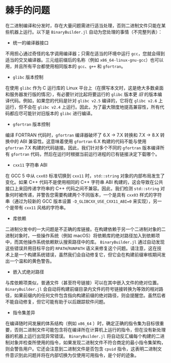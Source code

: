 
# 棘手的问题

在二进制编译和分发时，存在大量问题需进行适当处理，否则二进制文件只能在某些机器上运行。以下是 `BinaryBuilder.jl` 自动为您处理的事情（不完整列表）：

* 统一的编译器接口

不用担心通过奇怪的名字调用编译器；只需在适当的环境中运行 `gcc`，您就会得到适当的交叉编译器。三元组前缀后的名称（例如 `x86_64-linux-gnu-gcc`）也可以用，并且所有平台都使用相同版本的 `gcc`、`g++` 和 `gfortran`。

* `glibc` 版本控制

在使用 `glibc` 作为 C 运行库的 Linux 平台上（在撰写本文时，这是绝大多数桌面和服务器发行版的情况），有必要针对比起将要运行的 `glibc` 版本更 _旧_ 的版本编译代码。例如，如果您的代码是针对 `glibc v2.5` 编译的，它将在 `glibc v2.6` 上运行，但不会在 `glibc v2.4` 上运行。因此，为了最大限度地提高兼容性，所有代码都应尽可能针对旧版本的 `glibc` 进行编译。

* `gfortran` 版本控制

编译 FORTRAN 代码时，`gfortran` 编译器破坏了 6.X -> 7.X 转换和 7.X -> 8.X 转换中的 ABI 兼容性。这意味着使用 `gfortran` 6.X 构建的代码不能与使用 `gfortran` 7.X 构建的代码链接。因此，我们针对多个不同的 `gfortran` 版本编译所有 `gfortran` 代码，然后在运行时根据当前运行进程的已有链接决定下载哪个。

* `cxx11` 字符串 ABI

在 GCC 5 中从 `cxx03` 标准切换到 `cxx11` 时，`std::string` 对象的内部布局发生了变化。如果 C++ 代码不是使用相同的 C++ 字符串 ABI 构建的，这会导致在公共接口上来回传递字符串的 C++ 代码之间不兼容。因此，我们检测 `std::string` 对象何时被传递，并警告您需要构建两个不同版本，一个是具有 `cxx03` 样式的字符串（通过为较新的 GCC 版本设置 `-D_GLIBCXX_USE_CXX11_ABI=0` 来实现），另一个是带有 `cxx11` 风格的字符串。


* 库依赖

二进制分发中的一大问题是不正确的库链接。在构建依赖于另一个二进制对象的二进制对象时，一些操作系统（例如 macOS）将依赖库的绝对路径加入到依赖项中，而其他操作系统依赖默认搜索路径中的库。 `BinaryBuilder.jl` 通过自动发现这些错误并用目标平台的 `RPATH`/`RUNPATH` 语义来修复这个问题。请注意，这在技术上是一个构建系统错误，虽然我们会自动修复它，但它会在构建前缀审核期间发出一个温和的黄色警告。

* 嵌入式绝对路径


与库依赖项类似，普通文件（甚至符号链接）可以在其中嵌入文件的绝对位置。 `BinaryBuilder.jl` 会自动将构建前缀目录内文件的符号链接转换为等效的相对路径，如果前缀内的任何文件包含指向构建前缀的绝对路径，则会提醒您。虽然后者不能自动修复，但它可能有助于以后跟踪软件问题。

* 指令集差异

在编译随时间发展的体系结构（例如 `x86_64` ）时，确定正确的指令集为目标很重要，否则二进制文件可能包含将在编译所在计算机上运行的指令，但在没有新处理器的机器上运行出现异常错误。 `BinaryBuilder.jl` 将自动反汇编每个构建的二进制对象并检查所使用的指令，如果发现二进制文件不符合商定的最小指令集架构，则会警告用户。它还会注意到二进制文件是否包含 `cpuid` 指令，这表明二进制文件意识到此问题并将在内部切换为仅使用可用指令，是个好的迹象。

